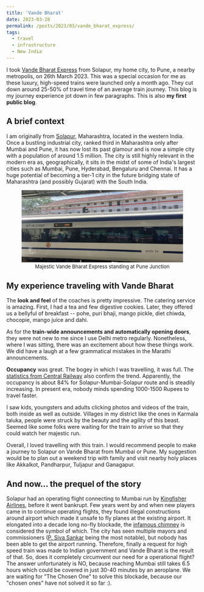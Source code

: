 ```yaml
---
title: 'Vande Bharat'
date: 2023-03-28
permalink: /posts/2023/03/vande_bharat_express/
tags:
  - travel
  - infrastructure
  - New India
---
```

<p>
  I took <a href="https://en.wikipedia.org/wiki/Vande_Bharat_Express">Vande Bharat Express</a>
  from Solapur, my home city, to Pune, a nearby metropolis, on 26th March 2023. This was a special occasion for me as these luxury, high-speed trains were launched only a month ago. They cut down around 25-50% of travel time of an average train journey. This blog is my journey experience jot down in few paragraphs. This is also <b>my first public blog</b>.
</p>


<h2>A brief context</h2>
<p>
  I am originally from <a href="https://en.wikipedia.org/wiki/Solapur">Solapur</a>, Maharashtra, located in the western India.
  Once a bustling industrial city, ranked third in Maharashtra only after Mumbai and Pune,
  it has now lost its past glamour and is now a simple city with a population of around
  1.5
  million.
  The city is still highly relevant in the modern era as, geographically, it sits in the midst of some of India's largest cities
  such as Mumbai, Pune, Hyderabad, Bengaluru and Chennai. It has a huge potential of becoming a tier-1 city in the future bridging state of Maharashtra (and possibly Gujarat) with the South India.
</p>

<figure>
  <img src="/images/blogs/vande_bharat/train_at_pune_junction.jpg"
      alt="Vande Bharat Express" style="max-width: 100%;" />
  <figcaption style="align-content: center; font-size: small;">
      <center>Majestic Vande Bharat Express standing at Pune Junction</center>
  </figcaption>
</figure>


<h2 class="mb-4">My experience traveling with Vande Bharat</h2>
<p>
  The <b>look and feel</b> of the coaches is pretty impressive. The catering service is amazing.
  First, I had a tea and few
  digestive cookies. Later, they offered us a bellyful of breakfast -- pohe, puri bhaji,
  mango
  pickle, diet chiwda,
  chocopie, mango juice and dahi.
</p>
<p>
  As for the <b>train-wide announcements and automatically opening doors</b>, they were not new
  to me
  since I use Delhi metro
  regularly. Nonetheless, where I was sitting, there was an excitement about how these
  things
  work.
  We did have a laugh at a few grammatical mistakes in the Marathi announcements.
</p>
<p>
  <b>Occupancy</b> was great. The bogey in which I was travelling, it was full. The <a
      href="https://indianexpress.com/article/cities/mumbai/solapur-shirdi-vande-bharat-trains-witness-good-footfall-8512077/">statistics
      from Central Railway</a> also confirm
  the trend. Apparently, the occupancy is about 84% for Solapur-Mumbai-Solapur route and is
  steadily increasing. In present
  era, nobody minds spending 1000-1500 Rupees to travel faster.
</p>
<p>
  I saw kids, youngsters and adults clicking photos and videos of the train, both inside
  as
  well as outside. Villages in
  my district like the ones in Karmala taluka, people were struck by the beauty and the
  agility of this beast. Seemed like
  some folks were waiting for the train to arrive so that they could watch her majestic
  run.
</p>
<p>
  Overall, I loved travelling with this train. I would recommend people to make a journey to
  Solapur on Vande Bharat from Mumbai or Pune. My suggestion would be to plan out a weekend trip with family and
  visit nearby holy places like Akkalkot, Pandharpur, Tuljapur and Ganagapur.
</p>

<h2 class="mb-4">And now... the prequel of the story</h2>

<p>
  Solapur had an operating flight connecting to Mumbai run by <a
      href="https://en.wikipedia.org/wiki/Kingfisher_Airlines">Kingfisher Airlines</a>, before
  it
  went bankrupt. Few years went
  by and
  when new players came in to continue operating flights, they found illegal constructions
  around airport which made it
  unsafe to
  fly planes at the existing airport. It elongated into a decade long no-fly blockade, the <a
      href="https://www.loksatta.com/maharashtra/solapur-siddheshwar-sugar-factory-chimney-to-be-demolished-to-avoid-air-accident-zws-70-2703800/">infamous
      chimney</a>
  is considered the symbol of which.
  The city
  has seen multiple mayors and commissioners (<a
      href="https://www.indianbureaucracy.com/p-siva-sankar-ias-posted-as-director-textiles-maharashtra/">P.
      Siva Sankar</a> being the most notable), but
  nobody has been able to get the
  airport running.
  Therefore, finally a request for high speed train was made to Indian government and
  Vande
  Bharat is the result of that.
  So, does it
  completely circumvent our need for a operational flight? The answer unfortunately is NO,
  because reaching Mumbai still
  takes 6.5 hours which could be covered in just 30-40 minutes by an aeroplane. We are waiting
  for "The Chosen One" to solve this blockade, because our "chosen ones" have not solved it so
  far :).
</p>